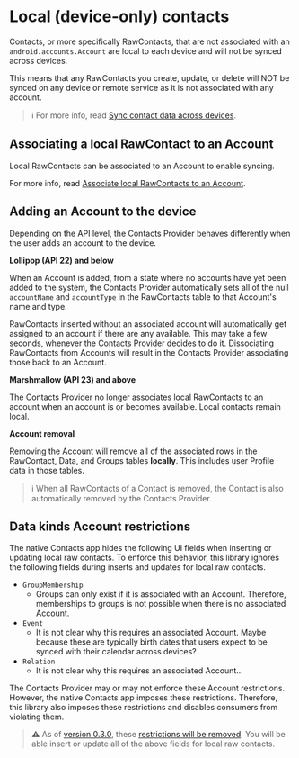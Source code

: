 # Local (device-only) contacts

Contacts, or more specifically RawContacts, that are not associated with an
`android.accounts.Account` are local to each device and will not be synced across devices.

This means that any RawContacts you create, update, or delete will NOT be synced on any device or
remote service as it is not associated with any account.

> ℹ️ For more info, read [Sync contact data across devices](./../entities/sync-contact-data.md).

## Associating a local RawContact to an Account

Local RawContacts can be associated to an Account to enable syncing.

For more info, read [Associate local RawContacts to an Account](./../accounts/associate-device-local-raw-contacts-to-an-account.md).

## Adding an Account to the device

Depending on the API level, the Contacts Provider behaves differently when the user adds an account
to the device.

**Lollipop (API 22) and below**

When an Account is added, from a state where no accounts have yet been added to the system, the
Contacts Provider automatically sets all of the null `accountName` and `accountType` in the
RawContacts table to that Account's name and type.

RawContacts inserted without an associated account will automatically get assigned to an account if
there are any available. This may take a few seconds, whenever the Contacts Provider decides to do
it. Dissociating RawContacts from Accounts will result in the Contacts Provider associating those
back to an Account.

**Marshmallow (API 23) and above**

The Contacts Provider no longer associates local RawContacts to an account when an account is or
becomes available. Local contacts remain local.

**Account removal**

Removing the Account will remove all of the associated rows in the RawContact, Data, and Groups 
tables **locally**. This includes user Profile data in those tables.

> ℹ️ When all RawContacts of a Contact is removed, the Contact is also automatically removed by the 
> Contacts Provider.

## Data kinds Account restrictions

The native Contacts app hides the following UI fields when inserting or updating local raw contacts. 
To enforce this behavior, this library ignores the following fields during inserts and updates for 
local raw contacts.

- `GroupMembership`
    - Groups can only exist if it is associated with an Account. Therefore, memberships to groups is
      not possible when there is no associated Account.
- `Event`
    - It is not clear why this requires an associated Account. Maybe because these are typically
      birth dates that users expect to be synced with their calendar across devices?
- `Relation`
    - It is not clear why this requires an associated Account...

The Contacts Provider may or may not enforce these Account restrictions. However, the native
Contacts app imposes these restrictions. Therefore, this library also imposes these restrictions and
disables consumers from violating them.

> ⚠️ As of [version 0.3.0](https://github.com/vestrel00/contacts-android/discussions/218), these
> [restrictions will be removed](https://github.com/vestrel00/contacts-android/issues/167). You 
> will be able insert or update all of the above fields for local raw contacts.
